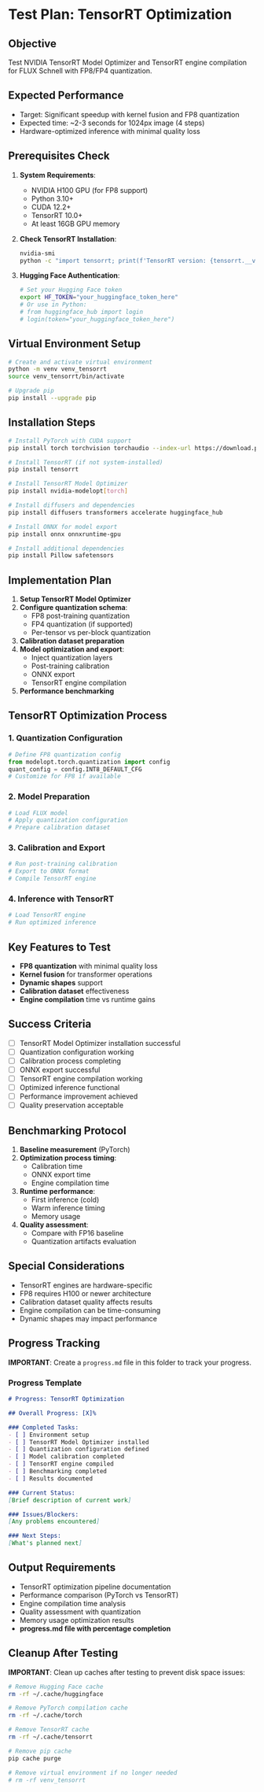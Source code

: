 # Test Plan: TensorRT Optimization

## Objective
Test NVIDIA TensorRT Model Optimizer and TensorRT engine compilation for FLUX Schnell with FP8/FP4 quantization.

## Expected Performance
- Target: Significant speedup with kernel fusion and FP8 quantization
- Expected time: ~2-3 seconds for 1024px image (4 steps)
- Hardware-optimized inference with minimal quality loss

## Prerequisites Check
1. **System Requirements**:
   - NVIDIA H100 GPU (for FP8 support)
   - Python 3.10+
   - CUDA 12.2+
   - TensorRT 10.0+
   - At least 16GB GPU memory

2. **Check TensorRT Installation**:
   ```bash
   nvidia-smi
   python -c "import tensorrt; print(f'TensorRT version: {tensorrt.__version__}')"
   ```

3. **Hugging Face Authentication**:
   ```bash
   # Set your Hugging Face token
   export HF_TOKEN="your_huggingface_token_here"
   # Or use in Python:
   # from huggingface_hub import login
   # login(token="your_huggingface_token_here")
   ```

## Virtual Environment Setup
```bash
# Create and activate virtual environment
python -m venv venv_tensorrt
source venv_tensorrt/bin/activate

# Upgrade pip
pip install --upgrade pip
```

## Installation Steps
```bash
# Install PyTorch with CUDA support
pip install torch torchvision torchaudio --index-url https://download.pytorch.org/whl/cu121

# Install TensorRT (if not system-installed)
pip install tensorrt

# Install TensorRT Model Optimizer
pip install nvidia-modelopt[torch]

# Install diffusers and dependencies
pip install diffusers transformers accelerate huggingface_hub

# Install ONNX for model export
pip install onnx onnxruntime-gpu

# Install additional dependencies
pip install Pillow safetensors
```

## Implementation Plan
1. **Setup TensorRT Model Optimizer**
2. **Configure quantization schema**:
   - FP8 post-training quantization
   - FP4 quantization (if supported)
   - Per-tensor vs per-block quantization
3. **Calibration dataset preparation**
4. **Model optimization and export**:
   - Inject quantization layers
   - Post-training calibration
   - ONNX export
   - TensorRT engine compilation
5. **Performance benchmarking**

## TensorRT Optimization Process

### 1. Quantization Configuration
```python
# Define FP8 quantization config
from modelopt.torch.quantization import config
quant_config = config.INT8_DEFAULT_CFG
# Customize for FP8 if available
```

### 2. Model Preparation
```python
# Load FLUX model
# Apply quantization configuration
# Prepare calibration dataset
```

### 3. Calibration and Export
```python
# Run post-training calibration
# Export to ONNX format
# Compile TensorRT engine
```

### 4. Inference with TensorRT
```python
# Load TensorRT engine
# Run optimized inference
```

## Key Features to Test
- **FP8 quantization** with minimal quality loss
- **Kernel fusion** for transformer operations
- **Dynamic shapes** support
- **Calibration dataset** effectiveness
- **Engine compilation** time vs runtime gains

## Success Criteria
- [ ] TensorRT Model Optimizer installation successful
- [ ] Quantization configuration working
- [ ] Calibration process completing
- [ ] ONNX export successful
- [ ] TensorRT engine compilation working
- [ ] Optimized inference functional
- [ ] Performance improvement achieved
- [ ] Quality preservation acceptable

## Benchmarking Protocol
1. **Baseline measurement** (PyTorch)
2. **Optimization process timing**:
   - Calibration time
   - ONNX export time
   - Engine compilation time
3. **Runtime performance**:
   - First inference (cold)
   - Warm inference timing
   - Memory usage
4. **Quality assessment**:
   - Compare with FP16 baseline
   - Quantization artifacts evaluation

## Special Considerations
- TensorRT engines are hardware-specific
- FP8 requires H100 or newer architecture
- Calibration dataset quality affects results
- Engine compilation can be time-consuming
- Dynamic shapes may impact performance

## Progress Tracking
**IMPORTANT**: Create a `progress.md` file in this folder to track your progress.

### Progress Template
```markdown
# Progress: TensorRT Optimization

## Overall Progress: [X]%

### Completed Tasks:
- [ ] Environment setup
- [ ] TensorRT Model Optimizer installed
- [ ] Quantization configuration defined
- [ ] Model calibration completed
- [ ] TensorRT engine compiled
- [ ] Benchmarking completed
- [ ] Results documented

### Current Status:
[Brief description of current work]

### Issues/Blockers:
[Any problems encountered]

### Next Steps:
[What's planned next]
```

## Output Requirements
- TensorRT optimization pipeline documentation
- Performance comparison (PyTorch vs TensorRT)
- Engine compilation time analysis
- Quality assessment with quantization
- Memory usage optimization results
- **progress.md file with percentage completion**

## Cleanup After Testing
**IMPORTANT**: Clean up caches after testing to prevent disk space issues:
```bash
# Remove Hugging Face cache
rm -rf ~/.cache/huggingface

# Remove PyTorch compilation cache
rm -rf ~/.cache/torch

# Remove TensorRT cache
rm -rf ~/.cache/tensorrt

# Remove pip cache
pip cache purge

# Remove virtual environment if no longer needed
# rm -rf venv_tensorrt
```
